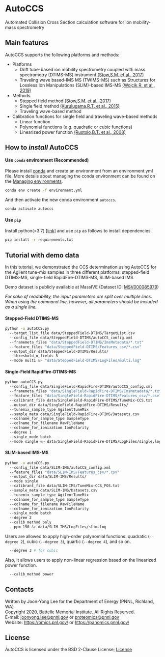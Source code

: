 # AutoCCS #

Automated Collision Cross Section calculation software for ion mobility-mass spectrometry


## Main features ##
AutoCCS supports the following platforms and methods:
- Platforms
  - Drift tube-based ion mobility spectrometry coupled with mass spectrometry (DTIMS-MS) instrument [(Stow,S.M. et al., 2017)](https://doi.org/10.1021/acs.analchem.7b01729)
  - Traveling wave based-IMS MS (TWIMS-MS) such as Structures for Lossless Ion Manipulations (SLIM)-based IMS-MS [(Wojcik,R. et al., 2019)](https://doi.org/10.1021/acs.analchem.9b02808)
- Methods
  - Stepped field method [(Stow,S.M. et al., 2017)](https://doi.org/10.1021/acs.analchem.7b01729)
  - Single field method [(Kurulugama,R.T. et al., 2015)](https://doi.org/10.1039/C5AN00991J)
  - Traveling wave-based method 
- Calibration functions for single field and traveling wave-based methods
  - Linear function
  - Polynomial functions (e.g. quadratic or cubic functions)
  - Linearized power function [(Ruotolo,B.T. et al., 2008)](https://doi.org/10.1038/nprot.2008.78)
  

## How to _install_ AutoCCS ##
#### Use `conda` environment (Recommended) ####
Please install [conda](https://docs.anaconda.com/anaconda/install/) and create an environment from an environment.yml file. More details about managing the conda environment can be found on the [Managing environments](https://docs.conda.io/projects/conda/en/latest/user-guide/tasks/manage-environments.html#creating-an-environment-from-an-environment-yml-file).
```bash
conda env create -f environment.yml
```
And then activate the new conda environment `autoccs`.
```bash
conda activate autoccs
```

#### Use `pip` ####
Install python(>3.7) [[link]](https://www.python.org/downloads/) and use `pip` as follows to install dependencies. 
```bash
pip install -r requirements.txt
```

## Tutorial with demo data ##
In this tutorial, we demonstrated the CCS determination using AutoCCS for the Agilent tune-mix samples in three different platforms: stepped-field DTIMS-MS, single-field RapidFire-DTIMS-MS, SLIM-based IMS.

Demo dataset is publicly available at MassIVE (Dataset ID: [MSV000085979](https://massive.ucsd.edu/ProteoSAFe/dataset.jsp?accession=MSV000085979))

<i>For sake of readability, the input parameters are split over multiple lines. When using the command line, however, all parameters should be included as a single line.</i>

#### Stepped-Field DTIMS-MS ####
<!-- 
```bash
python -u autoCCS.py --target_list_file data/SteppedField-DTIMS/TargetList.csv --config_file data/SteppedField-DTIMS/autoCCS_config.xml --framemeta_files "data/SteppedField-DTIMS/ImsMetadata/*.txt" --feature_files "data/SteppedField-DTIMS/Features_csv/*.csv" --output_dir data/SteppedField-DTIMS/Results/ --threshold_n_fields 5 --mode multi &> "data/SteppedField-DTIMS/LogFiles/multi.log"
``` 
-->

```bash
python -u autoCCS.py
  --target_list_file data/SteppedField-DTIMS/TargetList.csv
  --config_file data/SteppedField-DTIMS/autoCCS_config.xml
  --framemeta_files "data/SteppedField-DTIMS/ImsMetadata/*.txt"
  --feature_files "data/SteppedField-DTIMS/Features_csv/*.csv"
  --output_dir data/SteppedField-DTIMS/Results/
  --threshold_n_fields 5
  --mode multi &> "data/SteppedField-DTIMS/LogFiles/multi.log"
```

#### Single-Field RapidFire-DTIMS-MS ####
<!--
```bash
python autoCCS.py --config_file data/SingleField-RapidFire-DTIMS/autoCCS_config.xml --framemeta_files "data/SingleField-RapidFire-DTIMS/ImsMetadata/*.txt" --feature_files "data/SingleField-RapidFire-DTIMS/Features_csv/*.csv" --calibrant_file data/SingleField-RapidFire-DTIMS/TuneMix-CCS.txt --output_dir data/SingleField-RapidFire-DTIMS/Results/ --tunemix_sample_type AgilentTuneMix --sample_meta data/SingleField-RapidFire-DTIMS/Datasets.csv --colname_for_sample_type SampleType --colname_for_filename RawFileName --colname_for_ionization IonPolarity --degree 1 --single_mode batch --mode single &> data/SingleField-RapidFire-DTIMS/LogFiles/single.log
```
-->


```bash
python autoCCS.py
  --config_file data/SingleField-RapidFire-DTIMS/autoCCS_config.xml
  --framemeta_files "data/SingleField-RapidFire-DTIMS/ImsMetadata/*.txt"
  --feature_files "data/SingleField-RapidFire-DTIMS/Features_csv/*.csv"
  --calibrant_file data/SingleField-RapidFire-DTIMS/TuneMix-CCS.txt
  --output_dir data/SingleField-RapidFire-DTIMS/Results/
  --tunemix_sample_type AgilentTuneMix
  --sample_meta data/SingleField-RapidFire-DTIMS/Datasets.csv
  --colname_for_sample_type SampleType
  --colname_for_filename RawFileName
  --colname_for_ionization IonPolarity
  --degree 1
  --single_mode batch
  --mode single &> data/SingleField-RapidFire-DTIMS/LogFiles/single.log
```

#### SLIM-based IMS-MS ####
<!--
```bash
python -u autoCCS.py --config_file data/SLIM-IMS/autoCCS_config.xml --feature_files "data/SLIM-IMS/Features_csv/*.csv" --output_dir data/SLIM-IMS/Results/ --mode single --calibrant_file data/SLIM-IMS/TuneMix-CCS_POS.txt --sample_meta data/SLIM-IMS/Datasets.csv --tunemix_sample_type AgilentTuneMix --colname_for_sample_type SampleType --colname_for_filename RawFileName --colname_for_ionization IonPolarity --single_mode batch --degree 2 --calib_method poly --ppm 150 &> data/SLIM-IMS/LogFiles/slim.log
```
-->


```bash
python -u autoCCS.py
  --config_file data/SLIM-IMS/autoCCS_config.xml
  --feature_files "data/SLIM-IMS/Features_csv/*.csv"
  --output_dir data/SLIM-IMS/Results/
  --mode single
  --calibrant_file data/SLIM-IMS/TuneMix-CCS_POS.txt
  --sample_meta data/SLIM-IMS/Datasets.csv
  --tunemix_sample_type AgilentTuneMix
  --colname_for_sample_type SampleType
  --colname_for_filename RawFileName
  --colname_for_ionization IonPolarity
  --single_mode batch
  --degree 2
  --calib_method poly
  --ppm 150 &> data/SLIM-IMS/LogFiles/slim.log
```
Users are allowed to apply high-order polynomial functions: quadratic (`--degree 2`), cubic (`--degree 3`), quartic (`--degree 4`), and so on.
```bash
  --degree 3 # for cubic
```
Also, it allows users to apply non-linear regression based on the linearized power function.
```bash
  --calib_method power
```


## Contacts ##
Written by Joon-Yong Lee for the Department of Energy (PNNL, Richland, WA)\
Copyright 2020, Battelle Memorial Institute. All Rights Reserved.\
E-mail: joonyong.lee@pnnl.gov or proteomics@pnnl.gov\
Website: https://omics.pnl.gov/ or https://panomics.pnnl.gov/


## License ##
AutoCCS is licensed under the BSD 2-Clause License; [License](license.txt)
